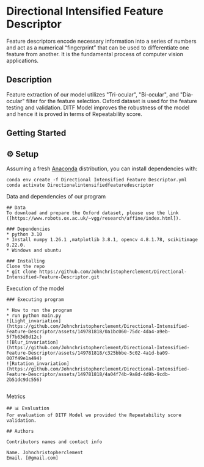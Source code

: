 # Directional Intensified Feature Descriptor

Feature descriptors encode necessary information into a series of numbers and act as a  numerical “fingerprint” that can be used to differentiate one feature from another. It is the fundamental process of computer vision applications.

## Description

Feature extraction of our model utilizes "Tri-ocular", "Bi-ocular", and "Dia-ocular" filter for the feature selection. Oxford dataset is used for the feature testing and validation. DITF Model improves the robustness of the model and hence it is proved in terms of Repeatability score.

## Getting Started
## ⚙️ Setup
Assuming a fresh [Anaconda](https://www.anaconda.com/download/) distribution, you can install dependencies with:

```shell
conda env create -f Directional Intensified Feature Descriptor.yml
conda activate Directionalintensifiedfeaturedescriptor
```
Data and dependencies of our program
```
## Data
To download and prepare the Oxford dataset, please use the link ([https://www.robots.ox.ac.uk/~vgg/research/affine/index.html]).

### Dependencies
* python 3.10
* Install numpy 1.26.1 ,matplotlib 3.8.1, opencv 4.8.1.78, scikitimage 0.22.0.
* Windows and ubuntu

### Installing
Clone the repo
* git clone https://github.com/Johnchristopherclement/Directional-Intensified-Feature-Descriptor.git

```
Execution of the model
```
### Executing program

* How to run the program
* run python main.py
![Light_invariation](https://github.com/Johnchristopherclement/Directional-Intensified-Feature-Descriptor/assets/149781818/0a1bc060-75dc-4da4-a9eb-5f7b63d8d12c)
![Blur_invariation](https://github.com/Johnchristopherclement/Directional-Intensified-Feature-Descriptor/assets/149781818/c325bbbe-5c02-4a1d-ba09-007f49e1a494)
![Rotation_invariation](https://github.com/Johnchristopherclement/Directional-Intensified-Feature-Descriptor/assets/149781818/4a04f74b-9a8d-4d9b-9cdb-2b51dc9dc556)


```
Metrics
```
## 📊 Evaluation
For evaluation of DITF Model we provided the Repeatability score validation.

## Authors

Contributors names and contact info

Name. Johnchristopherclement
Email. [@gmail.com]


